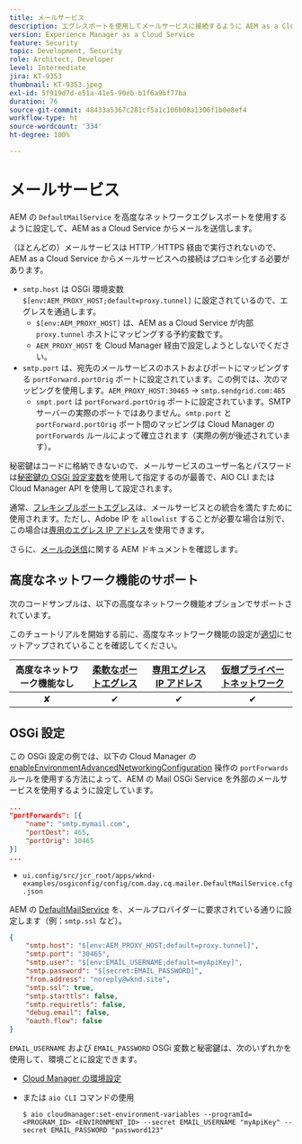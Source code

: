```yaml
---
title: メールサービス
description: エグレスポートを使用してメールサービスに接続するように AEM as a Cloud Service を設定する方法を説明します。
version: Experience Manager as a Cloud Service
feature: Security
topic: Development, Security
role: Architect, Developer
level: Intermediate
jira: KT-9353
thumbnail: KT-9353.jpeg
exl-id: 5f919d7d-e51a-41e5-90eb-b1f6a9bf77ba
duration: 76
source-git-commit: 48433a5367c281cf5a1c106b08a1306f1b0e8ef4
workflow-type: ht
source-wordcount: '334'
ht-degree: 100%

---
```


# メールサービス

AEM の `DefaultMailService` を高度なネットワークエグレスポートを使用するように設定して、AEM as a Cloud Service からメールを送信します。

（ほとんどの）メールサービスは HTTP／HTTPS 経由で実行されないので、AEM as a Cloud Service からメールサービスへの接続はプロキシ化する必要があります。

+ `smtp.host` は OSGi 環境変数 `$[env:AEM_PROXY_HOST;default=proxy.tunnel]` に設定されているので、エグレスを通過します。
   + `$[env:AEM_PROXY_HOST]` は、AEM as a Cloud Service が内部 `proxy.tunnel` ホストにマッピングする予約変数です。
   + `AEM_PROXY_HOST` を Cloud Manager 経由で設定しようとしないでください。
+ `smtp.port` は、宛先のメールサービスのホストおよびポートにマッピングする `portForward.portOrig` ポートに設定されています。この例では、次のマッピングを使用します。`AEM_PROXY_HOST:30465` → `smtp.sendgrid.com:465`
   + `smpt.port` は `portForward.portOrig` ポートに設定されています。SMTP サーバーの実際のポートではありません。`smtp.port` と `portForward.portOrig` ポート間のマッピングは Cloud Manager の `portForwards` ルールによって確立されます（実際の例が後述されています）。

秘密鍵はコードに格納できないので、メールサービスのユーザー名とパスワードは[秘密鍵の OSGi 設定変数](https://experienceleague.adobe.com/docs/experience-manager-cloud-service/implementing/deploying/configuring-osgi.html?lang=ja#secret-configuration-values)を使用して指定するのが最善で、AIO CLI または Cloud Manager API を使用して設定されます。

通常、[フレキシブルポートエグレス](../flexible-port-egress.md)は、メールサービスとの統合を満たすために使用されます。ただし、Adobe IP を `allowlist` することが必要な場合は別で、この場合は[専用のエグレス IP アドレス](../dedicated-egress-ip-address.md)を使用できます。

さらに、[メールの送信](https://experienceleague.adobe.com/docs/experience-manager-cloud-service/content/implementing/developing/development-guidelines.html?lang=ja#sending-email)に関する AEM ドキュメントを確認します。

## 高度なネットワーク機能のサポート

次のコードサンプルは、以下の高度なネットワーク機能オプションでサポートされています。

このチュートリアルを開始する前に、高度なネットワーク機能の設定が[適切](../advanced-networking.md#advanced-networking)にセットアップされていることを確認してください。

| 高度なネットワーク機能なし | [柔軟なポートエグレス](../flexible-port-egress.md) | [専用エグレス IP アドレス](../dedicated-egress-ip-address.md) | [仮想プライベートネットワーク](../vpn.md) |
|:-----:|:-----:|:------:|:---------:|
| ✘ | ✔ | ✔ | ✔ |

## OSGi 設定

この OSGi 設定の例では、以下の Cloud Manager の [enableEnvironmentAdvancedNetworkingConfiguration](https://www.adobe.io/experience-cloud/cloud-manager/reference/api/#operation/enableEnvironmentAdvancedNetworkingConfiguration?lang=ja) 操作の `portForwards` ルールを使用する方法によって、AEM の Mail OSGi Service を外部のメールサービスを使用するように設定しています。

```json
...
"portForwards": [{
    "name": "smtp.mymail.com",
    "portDest": 465,
    "portOrig": 30465
}]
...
```

+ `ui.config/src/jcr_root/apps/wknd-examples/osgiconfig/config/com.day.cq.mailer.DefaultMailService.cfg.json`

AEM の [DefaultMailService](https://experienceleague.adobe.com/docs/experience-manager-cloud-service/content/implementing/developing/development-guidelines.html?lang=ja#sending-email) を、メールプロバイダーに要求されている通りに設定します（例：`smtp.ssl` など）。

```json
{
    "smtp.host": "$[env:AEM_PROXY_HOST;default=proxy.tunnel]",
    "smtp.port": "30465",
    "smtp.user": "$[env:EMAIL_USERNAME;default=myApiKey]",
    "smtp.password": "$[secret:EMAIL_PASSWORD]",
    "from.address": "noreply@wknd.site",
    "smtp.ssl": true,
    "smtp.starttls": false, 
    "smtp.requiretls": false,
    "debug.email": false,
    "oauth.flow": false
}
```

`EMAIL_USERNAME` および `EMAIL_PASSWORD` OSGi 変数と秘密鍵は、次のいずれかを使用して、環境ごとに設定できます。

+ [Cloud Manager の環境設定](https://experienceleague.adobe.com/docs/experience-manager-cloud-service/content/implementing/using-cloud-manager/environment-variables.html?lang=ja)
+ または `aio CLI` コマンドの使用

  ```shell
  $ aio cloudmanager:set-environment-variables --programId=<PROGRAM_ID> <ENVIRONMENT_ID> --secret EMAIL_USERNAME "myApiKey" --secret EMAIL_PASSWORD "password123"
  ```
